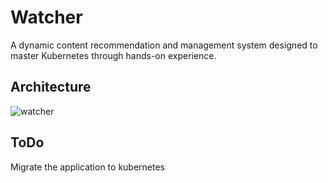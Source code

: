 # Watcher

A dynamic content recommendation and management system designed to master Kubernetes through hands-on experience.

## Architecture

![watcher](https://github.com/user-attachments/assets/a35af883-c795-48b4-93a5-ad82dd255f48)

## ToDo

Migrate the application to kubernetes
